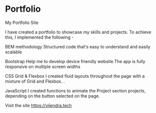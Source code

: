 # Portfolio
My Portfolio Site

I have created a portfolio to showcase my skills and projects. To achieve this, I implemented the following -

BEM methodology
Structured code that's easy to understand and easily scalable

Bootstrap
Help me to develop device friendly website.The app is fully responsive on multiple screen widths

CSS Grid & Flexbox
I created fluid layouts throughout the page with a mixture of Grid and Flexbox. .

JavaScript
I created functions to animate the Project section projects, depending on the button selected on the page.

Visit the site https://vijendra.tech